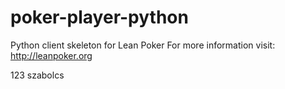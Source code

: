 poker-player-python
===================

Python client skeleton for Lean Poker For more information visit: http://leanpoker.org 

123 szabolcs
